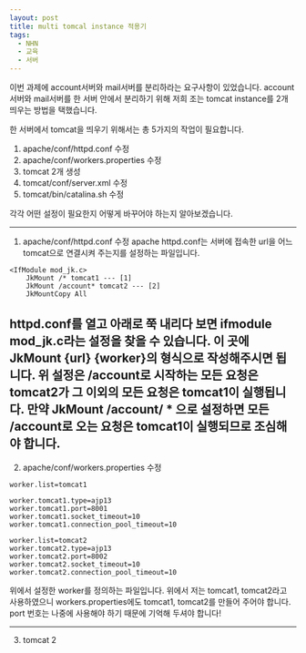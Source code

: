 ```yaml
---
layout: post
title: multi tomcal instance 적용기
tags:
  - NHN
  - 교육
  - 서버
---
```

이번 과제에 account서버와 mail서버를 분리하라는 요구사항이 있었습니다.
account 서버와 mail서버를 한 서버 안에서 분리하기 위해 저희 조는 tomcat instance를 2개 띄우는 방법을 택했습니다.

한 서버에서 tomcat을 띄우기 위해서는 총 5가지의 작업이 필요합니다.

1. apache/conf/httpd.conf 수정
1. apache/conf/workers.properties 수정
1. tomcat 2개 생성
1. tomcat/conf/server.xml 수정
1. tomcat/bin/catalina.sh 수정

각각 어떤 설정이 필요한지 어떻게 바꾸어야 하는지 알아보겠습니다.

---

1. apache/conf/httpd.conf 수정
apache httpd.conf는 서버에 접속한 url을 어느 tomcat으로 연결시켜 주는지를 설정하는 파일입니다.

```
<IfModule mod_jk.c>
    JkMount /* tomcat1 --- [1]
    JkMount /account* tomcat2 --- [2]
    JkMountCopy All
```
httpd.conf를 열고 아래로 쭉 내리다 보면 ifmodule mod_jk.c라는 설정을 찾을 수 있습니다.
이 곳에 JkMount {url} {worker}의 형식으로 작성해주시면 됩니다.
위 설정은 /account로 시작하는 모든 요청은 tomcat2가 그 이외의 모든 요청은 tomcat1이 실행됩니다.
만약 JkMount /account/ * 으로 설정하면 모든 /account로 오는 요청은 tomcat1이 실행되므로 조심해야 합니다.
---

2. apache/conf/workers.properties 수정

```
worker.list=tomcat1

worker.tomcat1.type=ajp13
worker.tomcat1.port=8001
worker.tomcat1.socket_timeout=10
worker.tomcat1.connection_pool_timeout=10

worker.list=tomcat2
worker.tomcat2.type=ajp13
worker.tomcat2.port=8002
worker.tomcat2.socket_timeout=10
worker.tomcat2.connection_pool_timeout=10
```

위에서 설정한 worker를 정의하는 파일입니다.
위에서 저는 tomcat1, tomcat2라고 사용하였으니 workers.properties에도 tomcat1, tomcat2를 만들어 주어야 합니다.
port 번호는 나중에 사용해야 하기 때문에 기억해 두셔야 합니다!

---

3. tomcat 2
